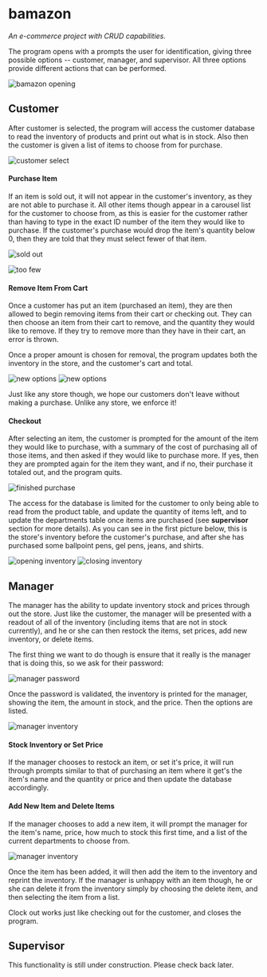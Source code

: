 # bamazon
*An e-commerce project with CRUD capabilities.*

The program opens with a prompts the user for identification, giving three possible options -- customer, manager, and supervisor. All three options provide different actions that can be performed.

![bamazon opening](/screen_caps/bamazon_opening.png)



## Customer

After customer is selected, the program will access the customer database to read the inventory of products and print out what is in stock. Also then the customer is given a list of items to choose from for purchase.

![customer select](/screen_caps/customer_select.png)


#### Purchase Item
If an item is sold out, it will not appear in the customer's inventory, as they are not able to purchase it. All other items though appear in a carousel list for the customer to choose from, as this is easier for the customer rather than having to type in the exact ID number of the item they would like to purchase. If the customer's purchase would drop the item's quantity below 0, then they are told that they must select fewer of that item.

![sold out](/screen_caps/customer_soldout.png)

![too few](/screen_caps/customer_toofew.png)

#### Remove Item From Cart
Once a customer has put an item (purchased an item), they are then allowed to begin removing items from their cart or checking out. They can then choose an item from their cart to remove, and the quantity they would like to remove. If they try to remove more than they have in their cart, an error is thrown.

Once a proper amount is chosen for removal, the program updates both the inventory in the store, and the customer's cart and total.

![new options](/screen_caps/customer_new_options.png)
![new options](/screen_caps/remove.png)

Just like any store though, we hope our customers don't leave without making a purchase. Unlike any store, we enforce it!

#### Checkout
After selecting an item, the customer is prompted for the amount of the item they would like to purchase, with a summary of the cost of purchasing all of those items, and then asked if they would like to purchase more. If yes, then they are prompted again for the item they want, and if no, their purchase it totaled out, and the program quits.

![finished purchase](/screen_caps/customer_closeout.png)


The access for the database is limited for the customer to only being able to read from the product table, and update the quantity of items left, and to update the departments table once items are purchased (see **supervisor** section for more details). As you can see in the first picture below, this is the store's inventory before the customer's purchase, and after she has purchased some ballpoint pens, gel pens, jeans, and shirts.

![opening inventory](/screen_caps/bamazon_starting_inventory.png)
![closing inventory](/screen_caps/bamazon_ending_inventory.png)


## Manager

The manager has the ability to update inventory stock and prices through out the store. Just like the customer, the manager will be presented with a readout of all of the inventory (including items that are not in stock currently), and he or she can then restock the items, set prices, add new inventory, or delete items.

The first thing we want to do though is ensure that it really is the manager that is doing this, so we ask for their password:

![manager password](/screen_caps/manager_password.png)

Once the password is validated, the inventory is printed for the manager, showing the item, the amount in stock, and the price. Then the options are listed.

![manager inventory](/screen_caps/manager_inventory.png)

#### Stock Inventory or Set Price
If the manager chooses to restock an item, or set it's price, it will run through prompts similar to that of purchasing an item where it get's the item's name and the quantity or price and then update the database accordingly.

#### Add New Item and Delete Items
If the manager chooses to add a new item, it will prompt the manager for the item's name, price, how much to stock this first time, and a list of the current departments to choose from.

![manager inventory](/screen_caps/manager_add_item.png)

Once the item has been added, it will then add the item to the inventory and reprint the inventory.
If the manager is unhappy with an item though, he or she can delete it from the inventory simply by choosing the delete item, and then selecting the item from a list.

Clock out works just like checking out for the customer, and closes the program.

## Supervisor

This functionality is still under construction. Please check back later.
